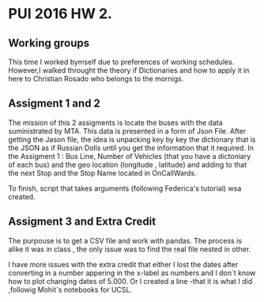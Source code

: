 # PUI 2016 HW 2.


## Working groups

This time I worked bymself due to preferences of working schedules. However,I walked throught the theory if Dictionaries and how to apply it in here to Christian Rosado who belongs to the mornigs. 


## Assigment 1 and 2

The mission of this 2 assigments is locate the buses with the data suministrated by MTA. This data is presented in a form of Json File. After getting the Jason file, the idea is unpacking key by key the dictionary that is the JSON as if Russian Dolls until you get the information that it required. In the Assigment 1 : Bus Line, Number of Vehicles (that  you have a dictoniary of each bus) and the geo location (longitude , latitude) and adding to that the next Stop and the Stop Name located in OnCallWards.

To finish,  script that takes arguments (following Federica's tutorial) wsa created. 
 
## Assigment 3 and Extra Credit

The purpouse is to get a CSV file and work with pandas. The process is alike it was in class , the  only issue was to find the real file nested in other.

I have more issues with the extra credit that either I lost the dates after converting in a number appering in the x-label as numbers and I don´t know how to plot changing dates of 5.000. Or I created a line -that it is what I did ,followig Mohit´s notebooks for UCSL.




